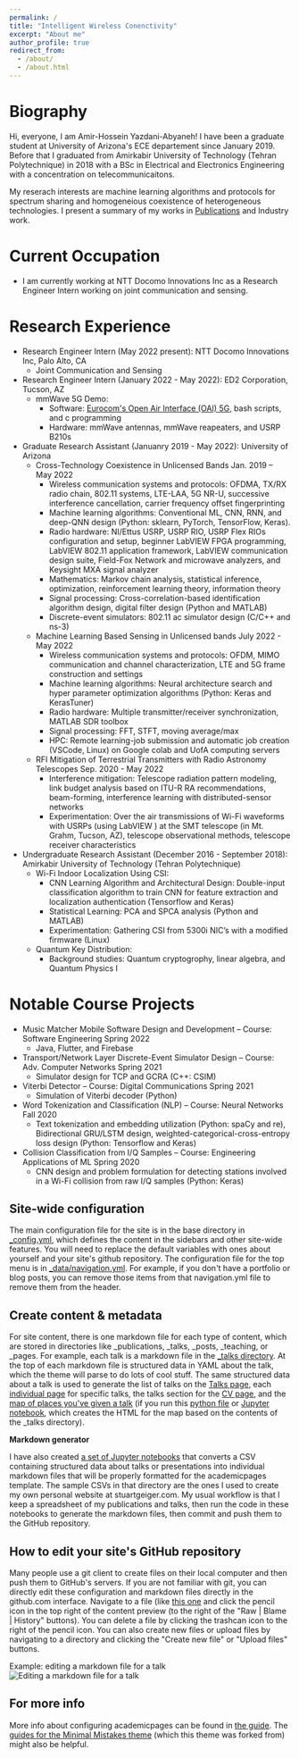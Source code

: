 ```yaml
---
permalink: /
title: "Intelligent Wireless Conenctivity"
excerpt: "About me"
author_profile: true
redirect_from: 
  - /about/
  - /about.html
---
```


Biography
=========
Hi, everyone, I am Amir-Hossein Yazdani-Abyaneh!
I have been a graduate student at University of Arizona's ECE departement since January 2019. Before that I graduated from Amirkabir University of Technology (Tehran Polytechnique) in 2018 with a BSc in Electrical and Electronics Engineering with a concentration on telecommunicaitons.

My reserach interests are machine learning algorithms and protocols for spectrum sharing and homogeneious coexistence of heterogeneous technologies. I present a summary of my works in [Publications](https://amirhya.github.io/amir.github.io//publications/) and Industry work.


<!--
<div align="center">
<img src="https://amirhya.github.io/amir.github.io//images/profile.jpg">
</div>
<br/>
 -->



Current Occupation
======
* I am currently working at NTT Docomo Innovations Inc as a Research Engineer Intern working on joint communication and sensing.

Research Experience
======
* Research Engineer Intern (May 2022 present): NTT Docomo Innovations Inc, Palo Alto, CA
  * Joint Communication and Sensing
* Research Engineer Intern (January 2022 - May 2022): ED2 Corporation, Tucson, AZ
  * mmWave 5G Demo:
    * Software: [Eurocom's Open Air Interface (OAI) 5G](https://gitlab.eurecom.fr/oai/openairinterface5g), bash scripts, and c programming
    * Hardware: mmWave antennas, mmWave reapeaters, and USRP B210s  
* Graduate Research Assistant (Januanry 2019 - May 2022): University of Arizona
  * Cross-Technology Coexistence in Unlicensed Bands Jan. 2019 – May 2022 
    * Wireless communication systems and protocols: OFDMA, TX/RX radio chain, 802.11 systems, LTE-LAA, 5G NR-U, successive interference cancellation, carrier frequency offset fingerprinting 
    * Machine learning algorithms: Conventional ML, CNN, RNN, and deep-QNN design (Python: sklearn, PyTorch, TensorFlow, Keras).
    * Radio hardware: NI/Ettus USRP, USRP RIO, USRP Flex RIOs configuration and setup, beginner LabVIEW FPGA programming, LabVIEW 802.11 application framework, LabVIEW communication design suite, Field-Fox Network and microwave analyzers, and Keysight MXA signal analyzer
    * Mathematics: Markov chain analysis, statistical inference, optimization, reinforcement learning theory, information theory
    * Signal processing: Cross-correlation-based identification algorithm design, digital filter design (Python and MATLAB)
    * Discrete-event simulators: 802.11 ac simulator design (C/C++ and ns-3)
  * Machine Learning Based Sensing in Unlicensed bands July 2022 - May 2022
    * Wireless communication systems and protocols: OFDM, MIMO communication and channel characterization, LTE and 5G frame construction and settings
    * Machine learning algorithms: Neural architecture search and hyper parameter optimization algorithms (Python: Keras and KerasTuner)
    * Radio hardware: Multiple transmitter/receiver synchronization, MATLAB SDR toolbox
    * Signal processing: FFT, STFT, moving average/max
    * HPC: Remote learning-job submission and automatic job creation (VSCode, Linux) on Google colab and UofA computing servers
  * RFI Mitigation of Terrestrial Transmitters with Radio Astronomy Telescopes Sep. 2020 - May 2022
    * Interference mitigation: Telescope radiation pattern modeling, link budget analysis based on ITU-R RA recommendations, beam-forming, interference learning with distributed-sensor networks
    * Experimentation: Over the air transmissions of Wi-Fi waveforms with USRPs (using LabVIEW ) at the SMT telescope (in Mt. Grahm, Tucson, AZ), telescope observational methods, telescope receiver characteristics
* Undergraduate Research Assistant (December 2016 - September 2018): Amirkabir University of Technology (Tehran Polytechnique)
  * Wi-Fi Indoor Localization Using CSI:
    * CNN Learning Algorithm and Architectural Design: Double-input classification algorithm to train CNN for feature extraction and localization authentication (Tensorflow and Keras)
    * Statistical Learning: PCA and SPCA analysis (Python and MATLAB)
    * Experimentation: Gathering CSI from 5300i NIC’s with a modified firmware (Linux)
  * Quantum Key Distribution:
    * Background studies: Quantum cryptogrophy, linear algebra, and Quantum Physics I

  

Notable Course Projects
======
* Music Matcher Mobile Software Design and Development – Course: Software Engineering Spring 2022
  * Java, Flutter, and Firebase
* Transport/Network Layer Discrete-Event Simulator Design – Course: Adv. Computer Networks Spring 2021
  * Simulator design for TCP and GCRA (C++: CSIM)
* Viterbi Detector – Course: Digital Communications Spring 2021
  * Simulation of Viterbi decoder (Python)
* Word Tokenization and Classification (NLP) – Course: Neural Networks Fall 2020
  * Text tokenization and embedding utilization (Python: spaCy and re), Bidirectional GRU/LSTM design, weighted-categorical-cross-entropy loss design (Python: Tensorflow and Keras)
* Collision Classification from I/Q Samples – Course: Engineering Applications of ML Spring 2020
  * CNN design and problem formulation for detecting stations involved in a Wi-Fi collision from raw I/Q samples
(Python: Keras)



Site-wide configuration
------
The main configuration file for the site is in the base directory in [_config.yml](https://github.com/academicpages/academicpages.github.io/blob/master/_config.yml), which defines the content in the sidebars and other site-wide features. You will need to replace the default variables with ones about yourself and your site's github repository. The configuration file for the top menu is in [_data/navigation.yml](https://github.com/academicpages/academicpages.github.io/blob/master/_data/navigation.yml). For example, if you don't have a portfolio or blog posts, you can remove those items from that navigation.yml file to remove them from the header. 

Create content & metadata
------
For site content, there is one markdown file for each type of content, which are stored in directories like _publications, _talks, _posts, _teaching, or _pages. For example, each talk is a markdown file in the [_talks directory](https://github.com/academicpages/academicpages.github.io/tree/master/_talks). At the top of each markdown file is structured data in YAML about the talk, which the theme will parse to do lots of cool stuff. The same structured data about a talk is used to generate the list of talks on the [Talks page](https://academicpages.github.io/talks), each [individual page](https://academicpages.github.io/talks/2012-03-01-talk-1) for specific talks, the talks section for the [CV page](https://academicpages.github.io/cv), and the [map of places you've given a talk](https://academicpages.github.io/talkmap.html) (if you run this [python file](https://github.com/academicpages/academicpages.github.io/blob/master/talkmap.py) or [Jupyter notebook](https://github.com/academicpages/academicpages.github.io/blob/master/talkmap.ipynb), which creates the HTML for the map based on the contents of the _talks directory).

**Markdown generator**

I have also created [a set of Jupyter notebooks](https://github.com/academicpages/academicpages.github.io/tree/master/markdown_generator
) that converts a CSV containing structured data about talks or presentations into individual markdown files that will be properly formatted for the academicpages template. The sample CSVs in that directory are the ones I used to create my own personal website at stuartgeiger.com. My usual workflow is that I keep a spreadsheet of my publications and talks, then run the code in these notebooks to generate the markdown files, then commit and push them to the GitHub repository.

How to edit your site's GitHub repository
------
Many people use a git client to create files on their local computer and then push them to GitHub's servers. If you are not familiar with git, you can directly edit these configuration and markdown files directly in the github.com interface. Navigate to a file (like [this one](https://github.com/academicpages/academicpages.github.io/blob/master/_talks/2012-03-01-talk-1.md) and click the pencil icon in the top right of the content preview (to the right of the "Raw | Blame | History" buttons). You can delete a file by clicking the trashcan icon to the right of the pencil icon. You can also create new files or upload files by navigating to a directory and clicking the "Create new file" or "Upload files" buttons. 

Example: editing a markdown file for a talk
![Editing a markdown file for a talk](/images/editing-talk.png)

For more info
------
More info about configuring academicpages can be found in [the guide](https://academicpages.github.io/markdown/). The [guides for the Minimal Mistakes theme](https://mmistakes.github.io/minimal-mistakes/docs/configuration/) (which this theme was forked from) might also be helpful.
